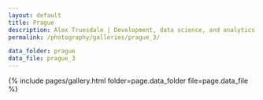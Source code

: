 ```yaml
---
layout: default
title: Prague
description: Alex Truesdale | Development, data science, and analytics. Pursuing growth with boundless, interminable curiosity.
permalink: /photography/galleries/prague_3/

data_folder: prague
data_file: prague_3
---
```

{% include pages/gallery.html folder=page.data_folder file=page.data_file %}
